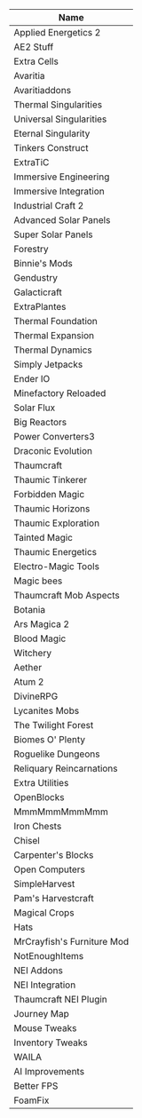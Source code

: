 | Name                       |
|----------------------------|
| Applied Energetics 2       |
| AE2 Stuff                  |
| Extra Cells                |
| Avaritia                   |
| Avaritiaddons              |
| Thermal Singularities      |
| Universal Singularities    |
| Eternal Singularity        |
| Tinkers Construct          |
| ExtraTiC                   |
| Immersive Engineering      |
| Immersive Integration      |
| Industrial Craft 2         |
| Advanced Solar Panels      |
| Super Solar Panels         |
| Forestry                   |
| Binnie's Mods              |
| Gendustry                  |
| Galacticraft               |
| ExtraPlantes               |
| Thermal Foundation         |
| Thermal Expansion          |
| Thermal Dynamics           |
| Simply Jetpacks            |
| Ender IO                   |
| Minefactory Reloaded       |
| Solar Flux                 |
| Big Reactors               |
| Power Converters3          |
| Draconic Evolution         |
| Thaumcraft                 |
| Thaumic Tinkerer           |
| Forbidden Magic            |
| Thaumic Horizons           |
| Thaumic Exploration        |
| Tainted Magic              |
| Thaumic Energetics         |
| Electro-Magic Tools        |
| Magic bees                 |
| Thaumcraft Mob Aspects     |
| Botania                    |
| Ars Magica 2               |
| Blood Magic                |
| Witchery                   |
| Aether                     |
| Atum 2                     |
| DivineRPG                  |
| Lycanites Mobs             |
| The Twilight Forest        |
| Biomes O' Plenty           |
| Roguelike Dungeons         |
| Reliquary Reincarnations   |
| Extra Utilities            |
| OpenBlocks                 |
| MmmMmmMmmMmm               |
| Iron Chests                |
| Chisel                     |
| Carpenter's Blocks         |
| Open Computers             |
| SimpleHarvest              |
| Pam's Harvestcraft         |
| Magical Crops              |
| Hats                       |
| MrCrayfish's Furniture Mod |
| NotEnoughItems             |
| NEI Addons                 |
| NEI Integration            |
| Thaumcraft NEI Plugin      |
| Journey Map                |
| Mouse Tweaks               |
| Inventory Tweaks           |
| WAILA                      |
| AI Improvements            |
| Better FPS                 |
| FoamFix                    |